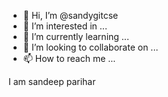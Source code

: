 - 👋 Hi, I’m @sandygitcse
- 👀 I’m interested in ...
- 🌱 I’m currently learning ...
- 💞️ I’m looking to collaborate on ...
- 📫 How to reach me ...


I am sandeep parihar
